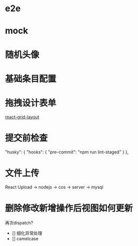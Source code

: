 # e2e
# mock
# 随机头像
# 基础条目配置
# 拖拽设计表单
[react-grid-layout](https://github.com/STRML/react-grid-layout)

# 提交前检查
  "husky": {
    "hooks": {
      "pre-commit": "npm run lint-staged"
    }
  },

# 文件上传
React Upload -> nodejs -> cos
                       -> server
                       -> mysql

# 删除修改新增操作后视图如何更新
再次dispatch?


- [] 细化异常处理
- [] camelcase